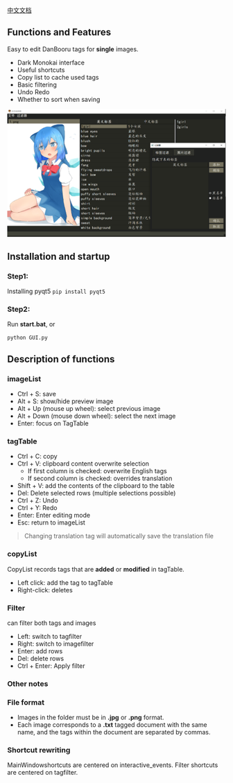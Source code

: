 [中文文档](https://github.com/Aleiluo/danbooruTagEditor/blob/master/README_cn.md)

## Functions and Features
Easy to edit DanBooru tags for **single** images.

- Dark Monokai interface
- Useful shortcuts
- Copy list to cache used tags
- Basic filtering
- Undo Redo
- Whether to sort when saving

![](./imgs/display.png)

## Installation and startup

### Step1:
Installing pyqt5
``
pip install pyqt5
``

### Step2:

Run **start.bat**, or
```
python GUI.py
```

## Description of functions

### imageList

- Ctrl + S: save
- Alt + S: show/hide preview image
- Alt + Up (mouse up wheel): select previous image
- Alt + Down (mouse down wheel): select the next image
- Enter: focus on TagTable

### tagTable

- Ctrl + C: copy
- Ctrl + V: clipboard content overwrite selection
  - If first column is checked: overwrite English tags
  - If second column is checked: overrides translation
- Shift + V: add the contents of the clipboard to the table
- Del: Delete selected rows (multiple selections possible)
- Ctrl + Z: Undo
- Ctrl + Y: Redo
- Enter: Enter editing mode
- Esc: return to imageList

> Changing translation tag will automatically save the translation file

### copyList
CopyList records tags that are **added** or **modified** in tagTable.

- Left click: add the tag to tagTable
- Right-click: deletes

### Filter
can filter both tags and images

- Left: switch to tagfilter
- Right: switch to imagefilter
- Enter: add rows
- Del: delete rows
- Ctrl + Enter: Apply filter

### Other notes

### File format
- Images in the folder must be in **.jpg** or **.png** format.
- Each image corresponds to a **.txt** tagged document with the same name, and the tags within the document are separated by commas.

### Shortcut rewriting
MainWindowshortcuts are centered on interactive_events.
Filter shortcuts are centered on tagfilter.
